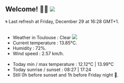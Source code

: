 ## Welcome! 👋😎 <a href="https://visitorbadge.io/status?path=https%3A%2F%2Fgithub.com%2Frazmi0"><img src="https://api.visitorbadge.io/api/visitors?path=https%3A%2F%2Fgithub.com%2Frazmi0&countColor=%23dce775&style=flat" /></a>


🌀 Last refresh at Friday, December 29 at 16:28 GMT+1. <br /><br />
<ul>
    <li>Weather in Toulouse : Clear <img src="http:&#x2F;&#x2F;openweathermap.org&#x2F;img&#x2F;w&#x2F;01d.png" /> </li>
    <li>Current temperature : 13.85°C.</li>
    <li>Humidity : 72%.</li>
    <li>Wind speed : 2.57 km/h.</li>
    <br />
    <li>Today min / max temperature : 12.12°C | 13.99°C</li>
    <li>Today sunrise / sunset : 08:27 | 17:24</li>
    <li>Still 0h before sunset and 1h before Friday night 💅.</li>
</ul>